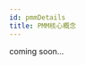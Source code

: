 ```yaml
---
id: pmmDetails
title: PMM核心概念
---
```


coming soon...

<!--  

本篇主要讲述：
Base Quote 库存目标 库存偏移 工作状态 定价 存提规则
特殊取值下的退化情况

下一篇主要讲述：
深入介绍算法里的数学

如果不感兴趣可以直接跳到下一节“应用场景”

主要参考：
V1文档里的coreConcept一节

-->

